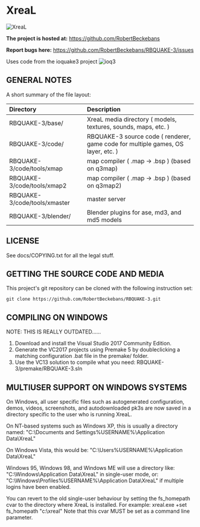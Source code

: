 # XreaL
![XreaL](https://github.com/RobertBeckebans/RBQUAKE-3/raw/master/docs/xreal_scrnshot.jpg)

**The project is hosted at:** https://github.com/RobertBeckebans

**Report bugs here:** https://github.com/RobertBeckebans/RBQUAKE-3/issues

Uses code from the ioquake3 project ![ioq3](https://github.com/raynorpat/xreal/raw/master/docs/ioquake3_logo.png)


## GENERAL NOTES

A short summary of the file layout:

Directory                     | Description
:---------------------------- | :------------------------------------------------
RBQUAKE-3/base/                   | XreaL media directory ( models, textures, sounds, maps, etc. )
RBQUAKE-3/code/                   | RBQUAKE-3 source code ( renderer, game code for multiple games, OS layer, etc. )
RBQUAKE-3/code/tools/xmap         | map compiler ( .map -> .bsp ) (based on q3map)
RBQUAKE-3/code/tools/xmap2        | map compiler ( .map -> .bsp ) (based on q3map2)
RBQUAKE-3/code/tools/xmaster	  | master server
RBQUAKE-3/blender/          	  | Blender plugins for ase, md3, and md5 models


## LICENSE

See docs/COPYING.txt for all the legal stuff.


## GETTING THE SOURCE CODE AND MEDIA

This project's git repository can be cloned with the following instruction set: 

`
git clone https://github.com/RobertBeckebans/RBQUAKE-3.git
`


## COMPILING ON WINDOWS

NOTE: THIS IS REALLY OUTDATED......

1. Download and install the Visual Studio 2017 Community Edition.
2. Generate the VC2017 projects using Premake 5 by doubleclicking a matching configuration .bat file in the premake/ folder.
3. Use the VC13 solution to compile what you need: RBQUAKE-3/premake/RBQUAKE-3.sln

## MULTIUSER SUPPORT ON WINDOWS SYSTEMS

On Windows, all user specific files such as autogenerated configuration,
demos, videos, screenshots, and autodownloaded pk3s are now saved in a
directory specific to the user who is running XreaL.

On NT-based systems such as Windows XP, this is usually a directory named:
  "C:\Documents and Settings\%USERNAME%\Application Data\XreaL\"

On Windows Vista, this would be:
  "C:\Users\%USERNAME%\Application Data\XreaL\"

Windows 95, Windows 98, and Windows ME will use a directory like:
  "C:\Windows\Application Data\XreaL"
in single-user mode, or:
  "C:\Windows\Profiles\%USERNAME%\Application Data\XreaL"
if multiple logins have been enabled.

You can revert to the old single-user behaviour by setting the fs_homepath
cvar to the directory where XreaL is installed.  For example:
  xreal.exe +set fs_homepath "c:\xreal"
Note that this cvar MUST be set as a command line parameter.